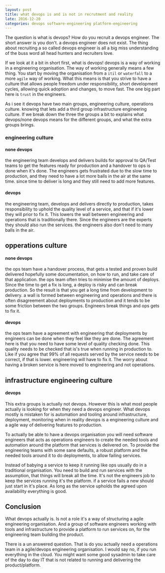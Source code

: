 ```yaml
---
layout: post
title: what devops is and is not in recrutment and reality
late: 2016-12-20
categories: devops software-engineering platform-engineering
---
```


The question is what is devops? How do you recruit a devops engineer. The short answer is you don't. a devops engineer does not exist. The thing about recruiting a so called devops engineer is all a big miss understanding of the buss word all head hunters and recruiters love.

If we look at it a bit in short first, what is devops! devops is a way of working in a engineering organisation. The way of working generally means a few thing. You start by moving the organisation from a `itil` or `waterfall` to a more `agile` way of working. What this means is that you strive to have a culture that allows people freedom under responsibility, short development cycles, allowing quick adoption and changes, to move fast. The one big part here is `trust` in the engineers.

As i see it devops have two main groups, engineering culture, operations culture. knowing that lets add a third group infrastructure engineering culture. If we break down the three the groups a bit to explains what devops/none devops means for the different groups, and what the extra groups brings. 


### engineering culture

#### none devops
the engineering team develops and delivers builds for approval to QA/Test teams to get the features ready for production and a handover to ops is done when it's done. The engineers gets frustrated due to the slow time to production, and they need to have a lot more balls in the air at the same time. since time to deliver is long and they still need to add more features.

#### devops
the engineering team, develops and delivers directly to production, takes responsibility to uphold the quality level of a service, and that if it's lower they will prior to fix it. This lowers the wall between engineering and operations that is traditionally there. Since the engineers are the experts they should also run the services. the engineers also don't need to many balls in the air.


## opperations culture

#### none devops 
the ops team have a handover process, that gets a tested and proven build delivered hopefully some documentation, on how to run, and take care of that application. the ops team often tries to minimise the amount of deploys. Since the time to get a fix is long, a deploy is risky and can break production. So the result is that you get a long time from development to delivery. a wall is formed between engineering and operations and there is often disagreement about deployments to production and it tends to be some friction between the two groups. Engineers break things and ops gets to fix it.

#### devops
the ops team have a agreement with engineering that deployments by engineers can be done when they feel like they are done. The agreement here is that you need to have some level of quality checking done. This quality needs to be checked that is's true when running in production to. Like if you agree that 99% of all requests served by the service needs to be correct, if that is lower. engineering will have to fix it. The worry about having a broken service is here moved to engineering and not operations.


## infrastructure engineering culture

#### devops
This extra groups is actually not devops. However this is what most people actually is looking for when they need a devops engineer. What devops mostly is mistaken for is automation and tooling around infrastructure, deployment, monitoring when in reality devops is a engineering culture and a agile way of delivering features to production.

To actually be able to have a devops organisation you will need software engineers that acts as operations engineers to create the needed tools and automation around the platform that services is delivered on. To provide the engineering teams with some sane defaults, a robust platform and the needed tools around it to do deployments, to allow failing services.

Instead of babying a service to keep it running like ops usually do in a traditional organisation. You need to build and run services with the assumption, that things will break all the time. It's not the engineers job to keep the services running it's the platform. if a service fails a new should just start in it's place. As long as the service upholds the agreed upon availability everything is good.


## Conclusion
What devops actually is. Is not a role it's a way of structuring a agile engineering organisation. And a group of software engineers working with tools and infrastructure to provide a platform to run services on, for the engineering team building the product. 

There is a un answered question. That is do you actually need a operations team in a agile/devops engineering organisation. I would say no, if you run everything in the cloud. You might want some good sysadmin to take care of the day to day IT that is not related to running and delivering the product/platform.
